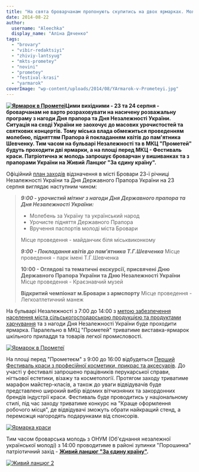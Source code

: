 ```yaml
---
title: "На свята броварчанам пропонують скупитись на двох ярмарках. Молодь підготувала альтернативу"
date: 2014-08-22
author: 
  username: "Aleechka"
  display_name: "Аліна Дяченко"
tags: 
  - "brovary"
  - "vibir-redaktsiyi"
  - "zhiviy-lantsyug"
  - "mkts-prometey"
  - "novini"
  - "prometey"
  - "festival-krasi"
  - "yarmarok"
coverImage: "wp-content/uploads/2014/08/YArmarok-v-Prometeyi.jpg"
---
```


**[![Ярмарок в Прометеї](https://mpz.brovary.org/wp-content/uploads/2014/08/YArmarok-v-Prometeyi.jpg)](https://mpz.brovary.org/wp-content/uploads/2014/08/YArmarok-v-Prometeyi.jpg)Цими вихідними - 23 та 24 серпня - броварчанам не варто розраховувати на насичену розважальну програму з нагоди Дня прапора та Дня Незалежності України. Ситуація на сході України не заохочує до масових урочистостей та святкових концертів. Тому міська влада обмежиться проведенням молебню, підняттям Прапора й покладанням квітів до пам'ятника Шевченку. Тим часом на бульварі Незалежності та в МКЦ "Прометей" будуть проходити дві ярмарки, а на площі перед МКЦ - Фестиваль краси. Патріотична ж молодь запрошує броварчан у вишиванках та з прапорами України на Живий Ланцюг "За єдину країну".**

Офіційний [план заходів](http://brovary.kiev.ua/plan-zakhodіv-z-pіdgotovki-ta-vіdznachennya-v-mіstі-brovari-23-ї-rіchnitsі-nezalezhnostі-ukraїni-ta) відзначення в місті Бровари 23-ї річниці Незалежності України та Дня Державного Прапора України на 23 серпня виглядає наступним чином:

> _**9:00 - урочистий мітинг з нагоди Дня Державного прапора та Дня Незалежності України:**_
> 
> - Молебень за Україну та український народ
> - Урочисте підняття Державного Прапора
> - Вручення паспортів молоді міста Бровари
> 
> Місце проведення - майданчик біля міськвиконкому
> 
> _**9:00 - Покладання квітів до пам’ятника Т.Г.Шевченка**_ Місце проведення - парк імені Т.Г.Шевченка
> 
> **10:00 - Оглядові та тематичні екскурсії, присвячені Дню Державного Прапора України та Дню Незалежності України** Місце проведення - Краєзнавчий музей
> 
> **Відкритий чемпіонат м.Бровари з армспорту** Місце проведення - Легкоатлетичний манеж

На бульварі Незалежності з 7:00 до 14:00 з [метою забезпечення населення міста сільськогосподарською продукцією та продуктами харчування](http://docs.brovary.org/p13019/20.08.2014/151) та з нагоди Дня Незалежності України буде проходити ярмарка. Паралельно в МКЦ "Прометей" триватиме виставка-ярмарок шкільного приладдя та товарів легкої промисловості.

[![Ярмарок в Прометеї](https://mpz.brovary.org/wp-content/uploads/2014/08/YArmarok-v-Prometeyi.jpg)](https://mpz.brovary.org/wp-content/uploads/2014/08/YArmarok-v-Prometeyi.jpg)

На площі перед "Прометеєм" з 9:00 до 16:00 відбудеться [Перший Фестиваль краси з професійної косметики, прикрас та аксесуарів](http://imperia-krasoty.org.ua/). До участі у фестивалі запрошено працівників перукарської справи, нігтьової естетики, візажу та косметології. Протягом заходу триватиме марафон майстер-класів, а також до уваги відвідувачів буде представлено широкий вибір відомих вітчизняних та закордонних брендів індустрії краси. Фестиваль буде проводитись у національному стилі, під час заходу триватиме конкурс на "Краще оформлення робочого місця", де відвідувачі зможуть обрати найкращий стенд, а переможця нагородять подарунками від спонсорів.

[![Ярмарка краси](https://mpz.brovary.org/wp-content/uploads/2014/08/YArmarka-krasi.jpg)](https://mpz.brovary.org/wp-content/uploads/2014/08/YArmarka-krasi.jpg)

Тим часом броварська молодь з ОНУМ (Об'єднання незалежної української молоді) з 14:00 проводитиме в районі зупинки "Порошинка" патріотичний захід - **[Живий ланцюг "За єдину країну"](https://mpz.brovary.org/na-den-prapora-u-brovarah-molod-hoche-vlashtuvati-rekordniy-zhiviy-lantsyug/).**

[![Живий ланцюг 2](https://mpz.brovary.org/wp-content/uploads/2014/08/ZHiviy-lantsyug-2.jpg)](https://mpz.brovary.org/wp-content/uploads/2014/08/ZHiviy-lantsyug-2.jpg)
